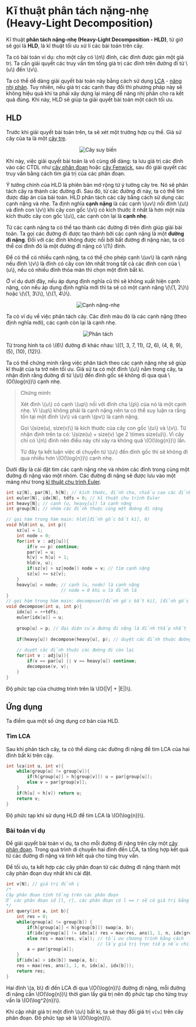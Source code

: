 # Kĩ thuật phân tách nặng-nhẹ (Heavy-Light Decomposition)

Kĩ thuật **phân tách nặng-nhẹ (Heavy-Light Decomposition - HLD)**, từ giờ sẽ gọi là **HLD**, là kĩ thuật tối ưu xử lí các bài toán trên cây. 

Ta có bài toán ví dụ: cho một cây có \\(n\\) đỉnh, các đỉnh được gán một giá trị. Ta cần giải quyết các truy vấn tìm tổng giá trị các đỉnh trên đường đi từ \\(u\\) đến \\(v\\). 

Ta có thể dễ dàng giải quyết bài toán này bằng cách sử dụng [LCA](lca.md) - [nâng nhị phân](lca.md#nâng-nhị-phân). Tuy nhiên, nếu giá trị các cạnh thay đổi thì phương pháp này sẽ không hiệu quả khi ta phải xây dựng lại mảng để nâng nhị phân cho ra kết quả đúng. Khi này, HLD sẽ giúp ta giải quyết bài toán một cách tối ưu.

## HLD

Trước khi giải quyết bài toán trên, ta sẽ xét một trường hợp cụ thể. Giả sử cây của ta là một [cây tre](tree.md#cây-suy-biến). 

<center>
<img src="../images/degenerate_tree.png" alt="Cây suy biến">
</center>

Khi này, việc giải quyết bài toán là vô cùng dễ dàng: ta lưu giá trị các đỉnh vào các CTDL như [cây phân đoạn](../data-structures/segment-tree.md) hoặc [cây Fenwick](../data-structures/fenwick.md), sau đó giải quyết các truy vấn bằng cách tìm giá trị của các phân đoạn.

Ý tưởng chính của HLD là phiên bản mở rộng từ ý tưởng cây tre. Nó sẽ phân tách cây ra thành các đường đi. Sau đó, từ các đường đi này, ta có thể tìm được đáp án của bài toán. HLD phân tách các cây bằng cách sử dụng các cạnh nặng và nhẹ. Ta định nghĩa **cạnh nặng** là các cạnh \\(uv\\) nối đỉnh \\(u\\) và đỉnh con \\(v\\) khi cây con gốc \\(v\\) có kích thước ít nhất là hơn một nửa kích thước cây con gốc \\(u\\), các cạnh còn lại là **cạnh nhẹ**.

Từ các cạnh nặng ta có thể tạo thành các đường đi trên đỉnh giúp giải bài toán. Ta gọi các đường đi được tạo thành bởi các cạnh nặng là một **đường đi nặng**. Đối với các đỉnh không được nối bởi bất đường đi nặng nào, ta có thể coi đỉnh đó là một đường đi nặng có \\(1\\) đỉnh.

Để có thể có nhiều cạnh nặng, ta có thể cho phép cạnh \\(uv\\) là cạnh nặng nếu đỉnh \\(v\\) là đỉnh có cây con lớn nhất trong tất cả các đỉnh con của \\(u\\), nếu có nhiều đỉnh thỏa mãn thì chọn một đỉnh bất kì.

Ở ví dụ dưới đây, nếu áp dụng định nghĩa cũ thì sẽ không xuất hiện cạnh nặng, còn nếu áp dụng định nghĩa mới thì ta sẽ có một cạnh nặng \\(\\{1, 2\\}\\) hoặc \\(\\{1, 3\\}\\), \\(\\{1, 4\\}\\).

<center>
<img src="../images/heavy_light_edge.png" alt="Cạnh nặng-nhẹ">
</center>

Ta có ví dụ về việc phân tách cây. Các đỉnh màu đỏ là các cạnh nặng (theo định nghĩa mới), các cạnh còn lại là cạnh nhẹ.	

<center>
<img src="../images/hld.png" alt="Phân tách">
</center>

Từ trong hình ta có \\(6\\) đường đi khác nhau: \\((1, 3, 7, 11), (2, 6), (4, 8, 9), (5), (10), (12)\\).

Ta có thể chứng minh rằng việc phân tách theo các cạnh nặng nhẹ sẽ giúp kĩ thuật của ta trở nên tối ưu. Giả sử ta có một đỉnh \\(u\\) nằm trong cây, ta nhận định rằng đường đi từ \\(u\\) đến đỉnh gốc sẽ không đi qua quá \\(O(\log{n})\\) cạnh nhẹ.

> Chứng minh:
>
> Xét đỉnh \\(u\\) có cạnh \\(up\\) nối với đỉnh cha \\(p\\) của nó là một cạnh nhẹ. Vì \\(up\\) không phải là cạnh nặng nên ta có thể suy luận ra rằng tồn tại một đỉnh \\(v\\) và cạnh \\(pv\\) là cạnh nặng. 
> 
> Gọi \\(size(u), size(v)\\) là kích thước của cây con gốc \\(u\\) và \\(v\\). Từ nhận định trên ta có: \\(size(u) + size(v) \ge 2 \times size(u)\\). Vì cây chỉ có \\(n\\) đỉnh nên điều này chỉ xảy ra không quá \\(O(\log{n})\\) lần.
>
> Từ đây ta kết luận việc di chuyển từ \\(u\\) đến đỉnh gốc thì sẽ không đi qua nhiều hơn \\(O(\log{n})\\) cạnh nhẹ.

Dưới đây là cài đặt tìm các cạnh nặng nhẹ và nhóm các đỉnh trong cùng một đường đi nặng vào một nhóm. Các đường đi nặng sẽ được lưu vào một mảng như trong [kĩ thuật chu trình Euler](euler-tour-technique.md#truy-vấn-các-cây-con).

```C++
int sz[N], par[N], h[N]; // kích thước, đỉnh cha, chiều cao các đỉnh
int euler[N], idx[N], tdfs = 0; // kĩ thuật chu trình Euler
int heavy[N]; // cạnh (u, heavy[u]) là cạnh nặng
int group[N]; // nhóm các đỉnh thuộc cùng một đường đi nặng

// gọi hàm trong hàm main: hld([đỉnh gốc bất kì], 0)
void hld(int u, int p){
	sz[u] = 1;
	int node = 0;
	for(int v : adj[u]){
		if(v == p) continue;
		par[v] = u;
		h[v] = h[u] + 1;
		hld(v, u);
		if(sz[v] > sz[node]) node = v; // tìm cạnh nặng
		sz[u] += sz[v];
	}
	heavy[u] = node; // cạnh (u, node) là cạnh nặng
					 // node = 0 khi u là đỉnh lá
}
// gọi hàm trong hàm main: decompose([đỉnh gốc bất kì], [đỉnh gốc bất kì])
void decompose(int u, int p){
	idx[u] = ++tdfs; 
	euler[idx[u]] = u;
	
	group[u] = p; // đại diện của đường đi nặng là đỉnh thấp nhất
	
	if(heavy[u]) decompose(heavy[u], p); // duyệt các đỉnh thuộc đường đi nặng
	
	// duyệt các đỉnh thuộc các đường đi còn lại
	for(int v : adj[u]){
		if(v == par[u] || v == heavy[u]) continue;
		decompose(v, v);
	}
}
```

Độ phức tạp của chương trình trên là \\(O(|V| + |E|)\\).

## Ứng dụng

Ta điểm qua một số ứng dụng cơ bản của HLD.

### Tìm LCA

Sau khi phân tách cây, ta có thể dùng các đường đi nặng để tìm LCA của hai đỉnh bất kì trên cậy.

```C++
int lca(int u, int v){
	while(group[u] != group[v]){
		if(h[group[u]] > h[group[v]]) u = par[group[u]];
		else v = par[group[v]];
	}
	if(h[u] < h[v]) return u;
	return v;
}
```

Độ phức tạp khi sử dụng HLD để tìm LCA là \\(O(\log{n})\\).

### Bài toán ví dụ

Để giải quyết bài toán ví dụ, ta cho mỗi đường đi nặng trên cây một [cây phân đoạn](../data-structures/segment-tree.md). Trong quá trình di chuyển hai đỉnh đến LCA, ta tổng hợp kết quả từ các đường đi nặng và tính kết quả cho từng truy vấn. 

Để tối ưu, ta kết hợp các cây phân đoạn từ các đường đi nặng thành một cây phân đoạn duy nhất khi cài đặt.

```C++
int v[N]; // giá trị đỉnh i
/*
Cây phân đoạn tính tổng trên các phân đoạn
Ở các phân đoạn id [l, r], các phân đoạn có l == r sẽ có giá trị bằng v[euler[l]]
*/
int query(int a, int b){
	int res = 0;
	while(group[a] != group[b]) {
		if(h[group[a]] < h[group[b]]) swap(a, b);
		if(idx[group[a]] != idx[a]) res = max(res, ans(1, 1, n, idx[group[a]], idx[a]));
		else res = max(res, v[a]); // tối ưu chương trình bằng cách 
								   // lấy giá trị trực tiếp nếu chỉ có 1 phần từ
		a = par[group[a]];
	}
	if(idx[a] > idx[b]) swap(a, b);
	res = max(res, ans(1, 1, n, idx[a], idx[b]));
	return res;
}
```

Hai đỉnh \\(a, b\\) đi đến LCA đi qua \\(O(\log{n})\\) đường đi nặng, mỗi đường đi nặng cần \\(O(\log{n})\\) thời gian lấy giá trị nên độ phức tạp cho từng truy vấn là \\(O(\log^2{n})\\).

Khi cập nhật giá trị một đỉnh \\(u\\) bất kì, ta sẽ thay đổi giá trị `v[u]` trên cây phân đoạn. Đô phức tạp sẽ là \\(O(\log{n})\\).
